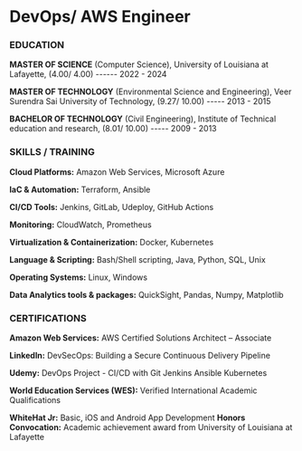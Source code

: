 # DevOps/ AWS Engineer

### EDUCATION
**MASTER OF SCIENCE** (Computer Science), University of Louisiana at Lafayette, (4.00/ 4.00) ------ 2022 - 2024

**MASTER OF TECHNOLOGY** (Environmental Science and Engineering), Veer Surendra Sai University of Technology, (9.27/ 10.00) ----- 2013 - 2015

**BACHELOR OF TECHNOLOGY** (Civil Engineering), Institute of Technical education and research, (8.01/ 10.00) ----- 2009 - 2013

### SKILLS / TRAINING
**Cloud Platforms:** Amazon Web Services, Microsoft Azure

**laC & Automation:** Terraform, Ansible

**CI/CD Tools:** Jenkins, GitLab, Udeploy, GitHub Actions

**Monitoring:** CloudWatch, Prometheus

**Virtualization & Containerization:** Docker, Kubernetes

**Language & Scripting:** Bash/Shell scripting, Java, Python, SQL, Unix

**Operating Systems:** Linux, Windows 

**Data Analytics tools & packages:** QuickSight, Pandas, Numpy, Matplotlib

### CERTIFICATIONS
**Amazon Web Services:** AWS Certified Solutions Architect – Associate

**LinkedIn:** DevSecOps: Building a Secure Continuous Delivery Pipeline

**Udemy:** DevOps Project - CI/CD with Git Jenkins Ansible Kubernetes

**World Education Services (WES):** Verified International Academic Qualifications

**WhiteHat Jr:** Basic, iOS and Android App Development
**Honors Convocation:** Academic achievement award from University of Louisiana at Lafayette





